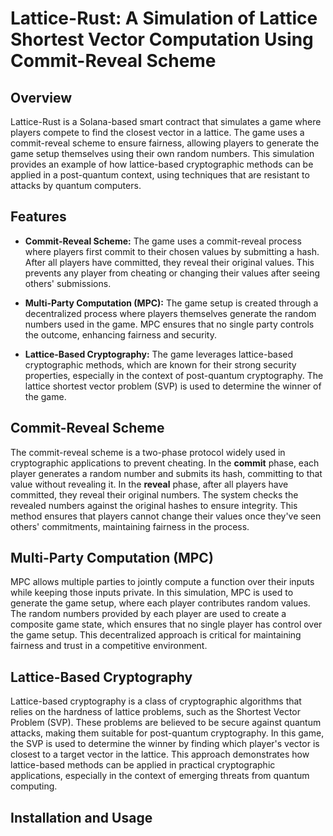 # Lattice-Rust: A Simulation of Lattice Shortest Vector Computation Using Commit-Reveal Scheme

## Overview

Lattice-Rust is a Solana-based smart contract that simulates a game where players compete to find the closest vector in a lattice. The game uses a commit-reveal scheme to ensure fairness, allowing players to generate the game setup themselves using their own random numbers. This simulation provides an example of how lattice-based cryptographic methods can be applied in a post-quantum context, using techniques that are resistant to attacks by quantum computers.

## Features

- **Commit-Reveal Scheme:** The game uses a commit-reveal process where players first commit to their chosen values by submitting a hash. After all players have committed, they reveal their original values. This prevents any player from cheating or changing their values after seeing others' submissions.
  
- **Multi-Party Computation (MPC):** The game setup is created through a decentralized process where players themselves generate the random numbers used in the game. MPC ensures that no single party controls the outcome, enhancing fairness and security.
  
- **Lattice-Based Cryptography:** The game leverages lattice-based cryptographic methods, which are known for their strong security properties, especially in the context of post-quantum cryptography. The lattice shortest vector problem (SVP) is used to determine the winner of the game.

## Commit-Reveal Scheme

The commit-reveal scheme is a two-phase protocol widely used in cryptographic applications to prevent cheating. In the **commit** phase, each player generates a random number and submits its hash, committing to that value without revealing it. In the **reveal** phase, after all players have committed, they reveal their original numbers. The system checks the revealed numbers against the original hashes to ensure integrity. This method ensures that players cannot change their values once they've seen others' commitments, maintaining fairness in the process.

## Multi-Party Computation (MPC)

MPC allows multiple parties to jointly compute a function over their inputs while keeping those inputs private. In this simulation, MPC is used to generate the game setup, where each player contributes random values. The random numbers provided by each player are used to create a composite game state, which ensures that no single player has control over the game setup. This decentralized approach is critical for maintaining fairness and trust in a competitive environment.

## Lattice-Based Cryptography

Lattice-based cryptography is a class of cryptographic algorithms that relies on the hardness of lattice problems, such as the Shortest Vector Problem (SVP). These problems are believed to be secure against quantum attacks, making them suitable for post-quantum cryptography. In this game, the SVP is used to determine the winner by finding which player's vector is closest to a target vector in the lattice. This approach demonstrates how lattice-based methods can be applied in practical cryptographic applications, especially in the context of emerging threats from quantum computing.

## Installation and Usage


